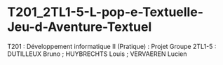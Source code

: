# T201_2TL1-5-L-pop-e-Textuelle-Jeu-d-Aventure-Textuel
T201 : Développement informatique II (Pratique) : Projet
Groupe 2TL1-5 : DUTILLEUX Bruno ; HUYBRECHTS Louis ; VERVAEREN Lucien
